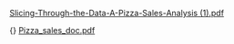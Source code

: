 [Slicing-Through-the-Data-A-Pizza-Sales-Analysis (1).pdf](https://github.com/user-attachments/files/21722735/Slicing-Through-the-Data-A-Pizza-Sales-Analysis.1.pdf)

{}
[Pizza_sales_doc.pdf](https://github.com/user-attachments/files/21722741/Pizza_sales_doc.pdf)
